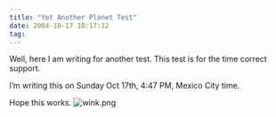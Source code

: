 ```yaml
---
title: "Yet Another Planet Test"
date: 2004-10-17 18:17:12
tag: 
---
```

<p>Well, here I am writing for another test. This test is for the time correct support.</p>

<p>I’m writing this on Sunday Oct 17th, 4:47 PM, Mexico City time.</p>

<p>Hope this works. <img alt="wink.png" src="http://web.archive.org/web/20041018111240/http://www.damog.net/images/emoticons/wink.png"/></p>
